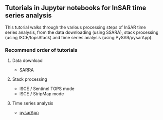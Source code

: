 ## Tutorials in Jupyter notebooks for InSAR time series analysis

This tutorial walks through the various processing steps of InSAR time series analysis, from the data downloading (using SSARA), stack processing (using ISCE/topsStack) and time series analysis (using PySAR/pysarApp).

### Recommend order of tutorials
1. Data download      
   - SARRA     

2. Stack processing     
   - ISCE / Sentinel TOPS mode
   - ISCE / StripMap mode

3. Time series analysis
   - [pysarApp](https://nbviewer.jupyter.org/github/yunjunz/PySAR/blob/Notebook/docs/Notebooks/pysarApp.ipynb)
